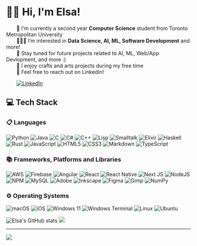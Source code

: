 # 👋🏽 Hi, I'm Elsa!

&emsp;&emsp;📖 I'm currently a second year <b/>Computer Science</b> student from Toronto Metropolitan University<br/>
&emsp;&emsp;👩🏽‍💻 I’m interested in <b/>Data Science, AI, ML, Software Development</b> and more!<br/>
&emsp;&emsp;🌱 Stay tuned for future projects related to AI, ML, Web/App Devlopment, and more :)\
&emsp;&emsp;🎨 I enjoy crafts and arts projects during my free time<br/>
&emsp;&emsp;💬 Feel free to reach out on LinkedIn! <!--- [LinkedIn](https://www.linkedin.com/in/elsa-ahmed-85051a25b/)--><br/>

&emsp;&emsp;[![LinkedIn](https://img.shields.io/badge/LinkedIn-%230077B5.svg?logo=linkedin&logoColor=white)](https://www.linkedin.com/in/elsa-ahmed-85051a25b/)
 <!--- ## 🌐 Socials:
[![LinkedIn](https://img.shields.io/badge/LinkedIn-%230077B5.svg?logo=linkedin&logoColor=white)]([https://linkedin.com/in/elsahmed](https://www.linkedin.com/in/elsa-ahmed-85051a25b/)) -->

## 💻 Tech Stack
### 📋 Languages
![Python](https://img.shields.io/badge/python-3670A0?style=for-the-badge&logo=python&logoColor=ffdd54) 
![Java](https://img.shields.io/badge/java-%23ED8B00.svg?style=for-the-badge&logo=openjdk&logoColor=white) 
![C](https://img.shields.io/badge/c-%2300599C.svg?style=for-the-badge&logo=c&logoColor=white) 
![C#](https://img.shields.io/badge/c%23-%23239120.svg?style=for-the-badge&logo=csharp&logoColor=white)
![C++](https://img.shields.io/badge/c++-%2300599C.svg?style=for-the-badge&logo=c%2B%2B&logoColor=white) 
![Lisp](https://img.shields.io/badge/lisp-555555?style=for-the-badge&logoColor=ffdd54) 
![Smalltalk](https://img.shields.io/badge/smalltalk-232269?style=for-the-badge&logoColor=ffdd54)
![Elixir](https://img.shields.io/badge/elixir-%234B275F.svg?style=for-the-badge&logo=elixir&logoColor=white) 
![Haskell](https://img.shields.io/badge/Haskell-5e5086?style=for-the-badge&logo=haskell&logoColor=white) 
![Rust](https://img.shields.io/badge/rust-%23000000.svg?style=for-the-badge&logo=rust&logoColor=white)
![JavaScript](https://img.shields.io/badge/javascript-%23323330.svg?style=for-the-badge&logo=javascript&logoColor=%23F7DF1E) 
![HTML5](https://img.shields.io/badge/html5-%23E34F26.svg?style=for-the-badge&logo=html5&logoColor=white) 
![CSS3](https://img.shields.io/badge/css3-%231572B6.svg?style=for-the-badge&logo=css3&logoColor=white) 
![Markdown](https://img.shields.io/badge/markdown-%23000000.svg?style=for-the-badge&logo=markdown&logoColor=white) 
![TypeScript](https://img.shields.io/badge/typescript-%23007ACC.svg?style=for-the-badge&logo=typescript&logoColor=white)
### 📚 Frameworks, Platforms and Libraries
<!-- ![Firebase](https://img.shields.io/badge/Firebase-039BE5?style=for-the-badge&logo=Firebase&logoColor=white) -->
![AWS](https://img.shields.io/badge/AWS-%23FF9900.svg?style=for-the-badge&logo=amazon-aws&logoColor=white) 
![Firebase](https://img.shields.io/badge/firebase-%23039BE5.svg?style=for-the-badge&logo=firebase) 
![Angular](https://img.shields.io/badge/angular-%23DD0031.svg?style=for-the-badge&logo=angular&logoColor=white) 
![React](https://img.shields.io/badge/react-%2320232a.svg?style=for-the-badge&logo=react&logoColor=%2361DAFB) 
![React Native](https://img.shields.io/badge/react_native-%2320232a.svg?style=for-the-badge&logo=react&logoColor=%2361DAFB) 
![Next JS](https://img.shields.io/badge/Next-black?style=for-the-badge&logo=next.js&logoColor=white) 
![NodeJS](https://img.shields.io/badge/node.js-6DA55F?style=for-the-badge&logo=node.js&logoColor=white) 
![NPM](https://img.shields.io/badge/NPM-%23CB3837.svg?style=for-the-badge&logo=npm&logoColor=white) 
![MySQL](https://img.shields.io/badge/mysql-%2300000f.svg?style=for-the-badge&logo=mysql&logoColor=white) 
![Adobe](https://img.shields.io/badge/adobe-%23FF0000.svg?style=for-the-badge&logo=adobe&logoColor=white) 
![Inkscape](https://img.shields.io/badge/Inkscape-e0e0e0?style=for-the-badge&logo=inkscape&logoColor=080A13) 
![Figma](https://img.shields.io/badge/figma-%23F24E1E.svg?style=for-the-badge&logo=figma&logoColor=white) 
![Gimp](https://img.shields.io/badge/Gimp-657D8B?style=for-the-badge&logo=gimp&logoColor=FFFFFF)
![NumPy](https://img.shields.io/badge/numpy-%23013243.svg?style=for-the-badge&logo=numpy&logoColor=white)
### ⚙️ Operating Systems
![macOS](https://img.shields.io/badge/mac%20os-000000?style=for-the-badge&logo=macos&logoColor=F0F0F0)
![iOS](https://img.shields.io/badge/iOS-000000?style=for-the-badge&logo=ios&logoColor=white)
![Windows 11](https://img.shields.io/badge/Windows%2011-%230079d5.svg?style=for-the-badge&logo=Windows%2011&logoColor=white)
![Windows Terminal](https://img.shields.io/badge/Windows%20Terminal-%234D4D4D.svg?style=for-the-badge&logo=windows-terminal&logoColor=white)
![Linux](https://img.shields.io/badge/Linux-FCC624?style=for-the-badge&logo=linux&logoColor=black)
![Ubuntu](https://img.shields.io/badge/Ubuntu-E95420?style=for-the-badge&logo=ubuntu&logoColor=white)

<!-- # 📊 GitHub Stats: -->
![Elsa's GitHub stats](https://github-readme-stats.vercel.app/api?username=elsahmed&show_icons=true&theme=radical)
![](https://github-readme-stats.vercel.app/api/top-langs/?username=elsahmed&theme=dark&hide_border=false&include_all_commits=false&count_private=false&layout=compact)

---
[![](https://visitcount.itsvg.in/api?id=elsahmed&icon=0&color=0)](https://visitcount.itsvg.in)

<!-- Proudly created with GPRM ( https://gprm.itsvg.in ) -->
